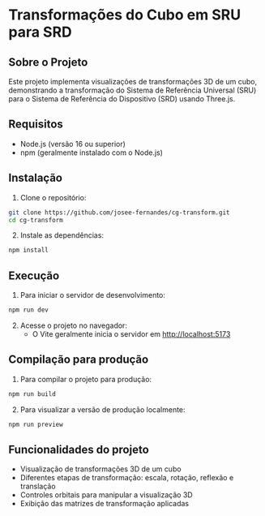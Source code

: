 # Transformações do Cubo em SRU para SRD

## Sobre o Projeto

Este projeto implementa visualizações de transformações 3D de um cubo, demonstrando a transformação do Sistema de Referência Universal (SRU) para o Sistema de Referência do Dispositivo (SRD) usando Three.js.

## Requisitos

- Node.js (versão 16 ou superior)
- npm (geralmente instalado com o Node.js)

## Instalação

1. Clone o repositório:

```bash
git clone https://github.com/josee-fernandes/cg-transform.git
cd cg-transform
```

2. Instale as dependências:

```bash
npm install
```

## Execução

1. Para iniciar o servidor de desenvolvimento:

```bash
npm run dev
```

2. Acesse o projeto no navegador:
   - O Vite geralmente inicia o servidor em <http://localhost:5173>

## Compilação para produção

1. Para compilar o projeto para produção:

```bash
npm run build
```

2. Para visualizar a versão de produção localmente:

```bash
npm run preview
```

## Funcionalidades do projeto

- Visualização de transformações 3D de um cubo
- Diferentes etapas de transformação: escala, rotação, reflexão e translação
- Controles orbitais para manipular a visualização 3D
- Exibição das matrizes de transformação aplicadas
